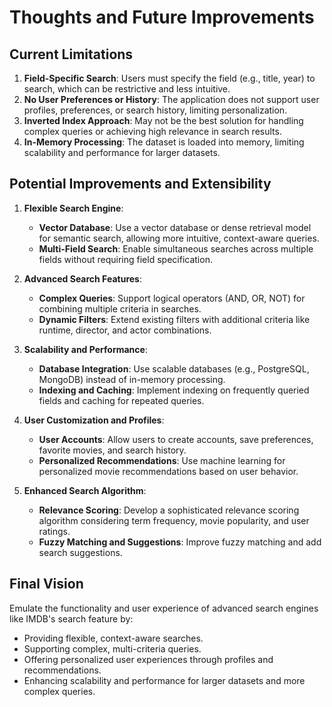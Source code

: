 # Thoughts and Future Improvements

## Current Limitations

1. **Field-Specific Search**: Users must specify the field (e.g., title, year) to search, which can be restrictive and less intuitive.
2. **No User Preferences or History**: The application does not support user profiles, preferences, or search history, limiting personalization.
3. **Inverted Index Approach**: May not be the best solution for handling complex queries or achieving high relevance in search results.
4. **In-Memory Processing**: The dataset is loaded into memory, limiting scalability and performance for larger datasets.

## Potential Improvements and Extensibility

1. **Flexible Search Engine**:
   - **Vector Database**: Use a vector database or dense retrieval model for semantic search, allowing more intuitive, context-aware queries.
   - **Multi-Field Search**: Enable simultaneous searches across multiple fields without requiring field specification.

2. **Advanced Search Features**:
   - **Complex Queries**: Support logical operators (AND, OR, NOT) for combining multiple criteria in searches.
   - **Dynamic Filters**: Extend existing filters with additional criteria like runtime, director, and actor combinations.

3. **Scalability and Performance**:
   - **Database Integration**: Use scalable databases (e.g., PostgreSQL, MongoDB) instead of in-memory processing.
   - **Indexing and Caching**: Implement indexing on frequently queried fields and caching for repeated queries.

4. **User Customization and Profiles**:
   - **User Accounts**: Allow users to create accounts, save preferences, favorite movies, and search history.
   - **Personalized Recommendations**: Use machine learning for personalized movie recommendations based on user behavior.

5. **Enhanced Search Algorithm**:
   - **Relevance Scoring**: Develop a sophisticated relevance scoring algorithm considering term frequency, movie popularity, and user ratings.
   - **Fuzzy Matching and Suggestions**: Improve fuzzy matching and add search suggestions.

## Final Vision

Emulate the functionality and user experience of advanced search engines like IMDB's search feature by:
- Providing flexible, context-aware searches.
- Supporting complex, multi-criteria queries.
- Offering personalized user experiences through profiles and recommendations.
- Enhancing scalability and performance for larger datasets and more complex queries.
